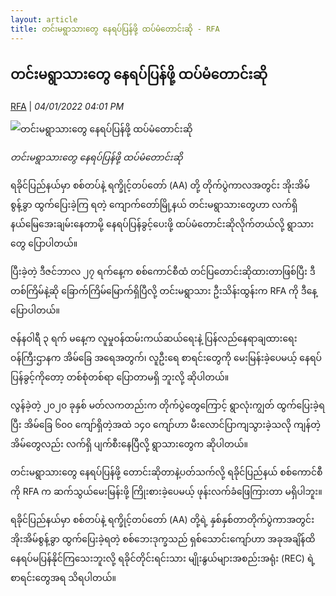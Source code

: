 ```yaml
---
layout: article
title: တင်းမရွာသားတွေ နေရပ်ပြန်ဖို့ ထပ်မံတောင်းဆို - RFA
---
```


## တင်းမရွာသားတွေ နေရပ်ပြန်ဖို့ ထပ်မံတောင်းဆို

[RFA](https://www.rfa.org/burmese/news/tinma-villagers-again-demanded-return-01042022042932.html) | _04/01/2022 04:01 PM_
        
![တင်းမရွာသားတွေ နေရပ်ပြန်ဖို့ ထပ်မံတောင်းဆို](https://www.rfa.org/burmese/news/tinma-villagers-again-demanded-return-01042022042932.html/@@images/image/social_media)

_တင်းမရွာသားတွေ နေရပ်ပြန်ဖို့ ထပ်မံတောင်းဆို_

ရခိုင်ပြည်နယ်မှာ စစ်တပ်နဲ့ ရက္ခိုင့်တပ်တော် (AA) တို့ တိုက်ပွဲကာလအတွင်း အိုးအိမ်စွန့်ခွာ ထွက်ပြေးခဲ့ကြ ရတဲ့ ကျောက်တော်မြို့နယ် တင်းမရွာသားတွေဟာ လက်ရှိနယ်မြေအေးချမ်းနေတာမို့ နေရပ်ပြန်ခွင့်ပေးဖို့ ထပ်မံတောင်းဆိုလိုက်တယ်လို့ ရွာသားတွေ ပြောပါတယ်။

ပြီးခဲ့တဲ့ ဒီဇင်ဘာလ ၂၇ ရက်နေ့က စစ်ကောင်စီထံ တင်ပြတောင်းဆိုထားတာဖြစ်ပြီး ဒီတစ်ကြိမ်နဲ့ဆို ခြောက်ကြိမ်မြောက်ရှိပြီလို့ တင်းမရွာသား ဦးသိန်းထွန်းက RFA ကို ဒီနေ့ ပြောပါတယ်။

ဇန်နဝါရီ ၃ ရက် မနေ့က လူမှုဝန်ထမ်းကယ်ဆယ်ရေးနဲ့ ပြန်လည်နေရာချထားရေး ဝန်ကြီးဌာနက အိမ်ခြေ အရေအတွက်၊ လူဦးရေ စာရင်းတွေကို မေးမြန်းခဲ့ပေမယ့် နေရပ်ပြန်ခွင့်ကိုတော့ တစ်စုံတစ်ရာ ပြောတာမရှိ ဘူးလို့ ဆိုပါတယ်။

လွန်ခဲ့တဲ့ ၂၀၂၀ ခုနှစ် မတ်လကတည်းက တိုက်ပွဲတွေကြောင့် ရွာလုံးကျွတ် ထွက်ပြေးခဲ့ရပြီး အိမ်ခြေ ၆၀၀ ကျော်ရှိတဲ့အထဲ ၁၄၀ ကျော်ဟာ မီးလောင်ပြာကျသွားခဲ့သလို ကျန်တဲ့အိမ်တွေလည်း လက်ရှိ ပျက်စီးနေပြီလို့ ရွာသားတွေက ဆိုပါတယ်။

တင်းမရွာသားတွေ နေရပ်ပြန်ဖို့ တောင်းဆိုတာနဲ့ပတ်သက်လို့ ရခိုင်ပြည်နယ် စစ်ကောင်စီကို RFA က ဆက်သွယ်မေးမြန်းဖို့ ကြိုးစားခဲ့ပေမယ့် ဖုန်းလက်ခံဖြေကြားတာ မရှိပါဘူး။

ရခိုင်ပြည်နယ်မှာ စစ်တပ်နဲ့ ရက္ခိုင့်တပ်တော် (AA) တို့ရဲ့ နှစ်နှစ်တာတိုက်ပွဲကာအတွင်း အိုးအိမ်စွန့်ခွာ ထွက်ပြေးခဲ့ရတဲ့ စစ်ဘေးဒုက္ခသည် ရှစ်သောင်းကျော်ဟာ အခုအချိန်ထိ နေရပ်မပြန်နိုင်ကြသေးဘူးလို့ ရခိုင်တိုင်းရင်းသား မျိုးနွယ်များအစည်းအရုံး (REC) ရဲ့ စာရင်းတွေအရ သိရပါတယ်။